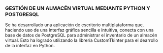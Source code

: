 ### GESTIÓN DE UN ALMACÉN VIRTUAL MEDIANTE PYTHON Y POSTGRESQL
Se ha desarrollado una aplicación de escritorio multiplataforma que, haciendo uso de una interfaz gráfica sencilla e intuitiva, conecta con una base de datos de PostgreSQL 
para administrar el inventario de un almacén virtual. Esto ha logrado utilizando la librería CustomTkinter para el dearrollo de la interfaz en Python. 
